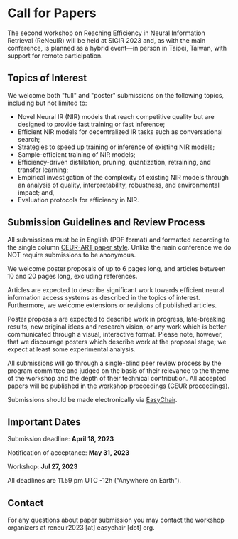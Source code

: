 # Call for Papers

The second workshop on Reaching Efficiency in Neural Information Retrieval (ReNeuIR)
will be held at SIGIR 2023 and, as with the main conference, is planned as a hybrid
event—in person in Taipei, Taiwan, with support for remote participation.

## Topics of Interest

We welcome both "full" and "poster" submissions on the following topics,
including but not limited to:

* Novel Neural IR (NIR) models that reach competitive quality but are designed to provide fast training or fast inference;
* Efficient NIR models for decentralized IR tasks such as conversational search; 
* Strategies to speed up training or inference of existing NIR models; 
* Sample-efficient training of NIR models; 
* Efficiency-driven distillation, pruning, quantization, retraining, and transfer learning; 
* Empirical investigation of the complexity of existing NIR models through an analysis of quality, interpretability, robustness, and environmental impact; and, 
* Evaluation protocols for efficiency in NIR.


## Submission Guidelines and Review Process

All submissions must be in English (PDF format)  and formatted according to
the single column [CEUR-ART paper style](https://ceurws.wordpress.com/2020/03/31/ceurws-publishes-ceurart-paper-style/).
Unlike the main conference we do NOT require submissions to be anonymous.

We welcome poster proposals of up to 6 pages long, and articles between 10 and 20 pages long, excluding references.

Articles are expected to describe significant work towards efficient neural information access
systems as described in the topics of interest.  Furthermore, we welcome extensions or revisions of published articles.

Poster proposals are expected to describe work in progress, late-breaking results, new original ideas
and research vision, or any work which is better communicated through a visual, interactive format.
Please note, however, that we discourage posters which describe work at the proposal stage;
we expect at least some experimental analysis.

All submissions will go through a single-blind peer review process by the program committee
and judged on the basis of their relevance to the theme of the workshop and the depth of
their technical contribution. All accepted papers will be published in the workshop
proceedings (CEUR proceedings).

Submissions should be made electronically via [EasyChair](https://easychair.org/conferences/?conf=reneuir2023).

## Important Dates

Submission deadline: **April 18, 2023**

Notification of acceptance: **May 31, 2023**

Workshop: **Jul 27, 2023**

All deadlines are 11.59 pm UTC -12h (“Anywhere on Earth”).

## Contact
For any questions about paper submission you may contact the
workshop organizers at reneuir2023 [at] easychair [dot] org.
